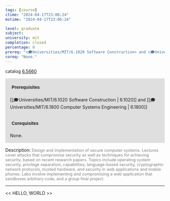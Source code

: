 ```yaml
---
tags: [course]
ctime: "2024-04-17T23:06:24"
mstime: "2024-04-17T23:06:24"

level: graduate
subject: 
university: mit
completion: closed
percentage: 0
prereq: "<🎓Universities/MIT/6.1020 Software Construction> and <🎓Universities/MIT/6.1800 Computer Systems Engineering>"
coreq: "None."
---
```


catalog [6.5660](http://student.mit.edu/catalog/m6a.html#6.5660)

<span style="display: block; padding: 15px; background-color: rgb(100, 100, 100, 0.2);"><font id="m_prereq3326_0" style="display: block; font-family: Arial, sans-serif; font-weight: bold; padding: 5px">Prerequisites</font><br><span id="prereq3326_0">[[🎓Universities/MIT/6.1020 Software Construction | 6.1020]] and [[🎓Universities/MIT/6.1800 Computer Systems Engineering | 6.1800]]</span></span>
<span style="display: block; padding: 15px; background-color: rgb(100, 100, 100, 0.2);"><font id="m_coreq3326_0" style="display: block; font-family: Arial, sans-serif; font-weight: bold; padding: 5px">Corequisites</font><br><span id="coreq3326_0">None.</span></span>

<font style="">Description:</font>
<font style="color: grey; font-size: 0.8rem;">Design and implementation of secure computer systems. Lectures cover attacks that compromise security as well as techniques for achieving security, based on recent research papers. Topics include operating system security, privilege separation, capabilities, language-based security, cryptographic network protocols, trusted hardware, and security in web applications and mobile phones. Labs involve implementing and compromising a web application that sandboxes arbitrary code, and a group final project.</font>



---

<< HELLO, WORLD >>

